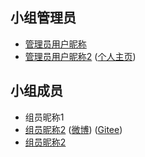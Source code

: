 <!--
    小组组员列表

    按小组实际情况编辑模板即可，下面的例子仅供参考。

    可以在这里以 Markdown 的形式列出组员信息。可以是昵称，可以在后面附加组员希望添加的其它信息（限一行内）
    请注意，小组管理员 **必须** 提供 GitHub ID 以供外部联系
-->

## 小组管理员

- [管理员用户昵称](https://github.com/github_nick)
- [管理员用户昵称2](https://github.com/github_nick2) ([个人主页](https://example.com))

## 小组成员

- 组员昵称1
- [组员昵称2](#链接) ([微博](#)) ([Gitee](#))
- [组员昵称2](#链接)